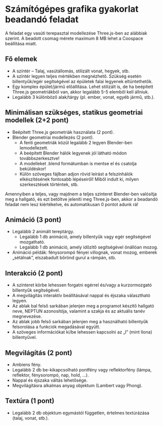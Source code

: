 # Számítógépes grafika gyakorlat beadandó feladat
A feladat egy vasúti terepasztal modellezése Three.js-ben az alábbiak szerint.
A beadott csomag mérete maximum 8 MB lehet a Coospace beállítása miatt.

## Fő elemek
- A színtér – Talaj, vasútállomás, stilizált vonat, hegyek, stb.
- A színtér legyen teljes mértékben megnézhető. Szükség esetén billentyűk/egér segítségével az épületek falai legyenek eltüntethetők.
- Egy komplex épület/jármű előállítása. Lehet stilizált is, de ha beépített Three.js geometriákból van, akkor legalább 5-5 elemből kell állniuk.
- Legalább 3 különböző alak/tárgy (pl. ember, vonat, egyéb jármű, stb.).

## Minimálisan szükséges, statikus geometriai modellek (2+2 pont)
- Beépített Three.js geometriák használata (2 pont).
- Blender geometriai modellezés (2 pont).
    - A fenti geometriák közül legalább 2 legyen Blender-ben lemodellezett.
    - A beépített Blender hálók legyenek jól látható módon továbbszerkesztve!
    - A modelleket .blend formátumban is mentse el és csatolja beküldéskor!
    - Külön szöveges fájlban adjon rövid leírást a felszínhálók elkészítésének fontosabb lépéseiről! Miből indult ki, milyen szerkesztések történtek, stb.
    
Amennyiben a teljes, vagy majdnem a teljes színteret Blender-ben valósítja meg a hallgató, és ezt betöltve jeleníti meg Three.js-ben, akkor a beadandó feladat nem lesz kiértékelve, és automatikusan 0 pontot adunk rá!

## Animáció (3 pont)
- Legalább 2 animált tereptárgy.
  - Legalább 1 db animáció, amely billentyűk vagy egér segítségével mozgatható.
  - Legalább 1 db animáció, amely időzítő segítségével önállóan mozog.
- Animáció példák: fénysorompó fényei villognak, vonat mozog, emberek „sétálnak”, elszabadult bőrönd gurul a rámpán, stb.

## Interakció (2 pont)
- A színteret körbe lehessen forgatni egérrel és/vagy a kurzormozgató billentyűk segítségével.
- A megvilágítás interaktív beállításával nappal és éjszaka választható legyen.
- Az ablak bal felső sarkában jelenjen meg a programot készítő hallgató neve, NEPTUN azonosítója, valamint a szakja és az aktuális tanév megnevezése.
- Az ablak jobb felső sarkában jelenjen meg a használható billentyűk felsorolása a funkciók megadásával együtt.
- A szöveges információkat ki/be lehessen kapcsolni az „I” (mint Ilona) billentyűvel.
 
## Megvilágítás (2 pont)
- Ambiens fény.
- Legalább 2 db be-kikapcsolható pontfény vagy reflektorfény (lámpa, reflektor, fénysorompó, nap, hold, …).
- Nappal és éjszaka váltás lehetősége.
- Megvilágításra alkalmas anyag objektum (Lambert vagy Phong).

## Textúra (1 pont)
- Legalább 2 db objektum egymástól független, értelmes textúrázása (talaj, vonat, stb.).